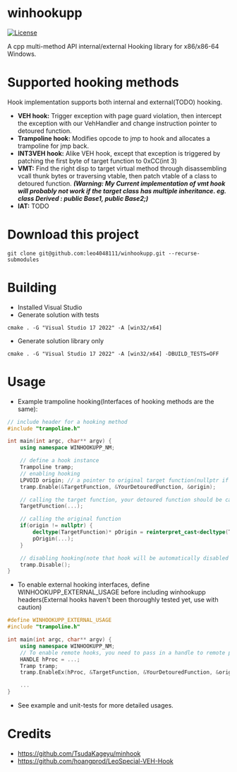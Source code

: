 # winhookupp
[![License](https://img.shields.io/badge/License-BSD%202--Clause-orange.svg)](https://opensource.org/licenses/BSD-2-Clause)

A cpp multi-method API internal/external Hooking library for x86/x86-64 Windows.

# Supported hooking methods
Hook implementation supports both internal and external(TODO) hooking. 
+ **VEH hook:** Trigger exception with page guard violation, then intercept the exception with our VehHandler and change instruction pointer to detoured function.
+ **Trampoline hook:** Modifies opcode to jmp to hook and allocates a trampoline for jmp back.
+ **INT3VEH hook:** Alike VEH hook, except that exception is triggered by patching the first byte of target function to 0xCC(int 3)
+ **VMT:** Find the right disp to target virtual method through disassembling vcall thunk bytes or traversing vtable, then patch vtable of a class to detoured function. ***(Warning: My Current implementation of vmt hook will probably not work if the target class has multiple inheritance. eg. class Derived : public Base1, public Base2;)***
+ **IAT:** TODO

# Download this project
```
git clone git@github.com:leo4048111/winhookupp.git --recurse-submodules
```
# Building
+ Installed Visual Studio
+ Generate solution with tests
```
cmake . -G "Visual Studio 17 2022" -A [win32/x64]
```
+ Generate solution library only
```
cmake . -G "Visual Studio 17 2022" -A [win32/x64] -DBUILD_TESTS=OFF
```

# Usage
+ Example trampoline hooking(Interfaces of hooking methods are the same): 
```cpp
// include header for a hooking method
#include "trampoline.h"

int main(int argc, char** argv) {
    using namespace WINHOOKUPP_NM;

    // define a hook instance
    Trampoline tramp;
    // enabling hooking
    LPVOID origin; // a pointer to original target function(nullptr if calling original target is not possible after hooking)
    tramp.Enable(&TargetFunction, &YourDetouredFunction, &origin);

    // calling the target function, your detoured function should be called instead
    TargetFunction(...);

    // calling the original function
    if(origin != nullptr) {
        decltype(TargetFunction)* pOrigin = reinterpret_cast<decltype(TargetFunction)*>(origin);
        pOrigin(...);
    }

    // disabling hooking(note that hook will be automatically disabled if the hook instance is deconstructed)
    tramp.Disable();
}
```
+ To enable external hooking interfaces, define WINHOOKUPP_EXTERNAL_USAGE before including winhookupp headers(External hooks haven't been thoroughly tested yet, use with caution)
```cpp
#define WINHOOKUPP_EXTERNAL_USAGE
#include "trampoline.h"

int main(int argc, char** argv) {
    using namespace WINHOOKUPP_NM;
    // To enable remote hooks, you need to pass in a handle to remote process
    HANDLE hProc = ...;
    Tramp tramp;
    tramp.EnableEx(hProc, &TargetFunction, &YourDetouredFunction, &origin);

    ...
}
```
+ See example and unit-tests for more detailed usages.

# Credits
+ https://github.com/TsudaKageyu/minhook
+ https://github.com/hoangprod/LeoSpecial-VEH-Hook
